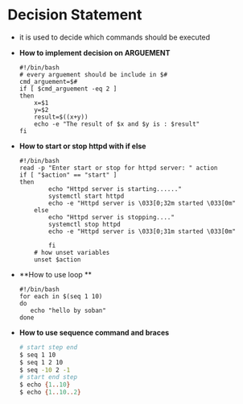 # Decision Statement

- it is used to decide which commands should be executed

- **How to implement decision on ARGUEMENT**

  ```basic
  #!/bin/bash
  # every arguement should be include in $#
  cmd_arguement=$#
  if [ $cmd_arguement -eq 2 ]
  then
      x=$1
      y=$2
      result=$((x+y))
      echo -e "The result of $x and $y is : $result"
  fi
  ```

  

- **How to start or stop httpd with if else**

  ```basic
  #!/bin/bash
  read -p "Enter start or stop for httpd server: " action
  if [ "$action" == "start" ]
  then
          echo "Httpd server is starting......"
          systemctl start httpd
          echo -e "Httpd server is \033[0;32m started \033[0m"
      else
          echo "Httpd server is stopping...."
          systemctl stop httpd
          echo -e "Httpd server is \033[0;31m started \033[0m"
  
          fi 
      # how unset variables
      unset $action
  ```

  

- **How to use loop **

  ```basic
  #!/bin/bash
  for each in $(seq 1 10)
  do
     echo "hello by soban"
  done
  
  ```

  

- **How to use sequence command and braces**

  ```bash
  # start step end
  $ seq 1 10
  $ seq 1 2 10
  $ seq -10 2 -1
  # start end step
  $ echo {1..10}
  $ echo {1..10..2}
  ```

  